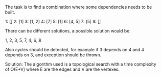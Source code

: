 The task is to find a combination where some dependencies needs to be built.

1: []
2: [1]
3: [1, 2]
4: [7]
5: [1]
6: [4, 5]
7: [5]
8: []

There can be different solutions, a possible solution would be:

1, 2, 3, 5, 7, 4, 6, 8

Also cycles should be detected, for example if 3 depends on 4 and 4 depends on 3, 
and exception should be thrown.

Solution: The algorithm used is a topological search with a time complexity of O(E+V)
where E are the edges and V are the vertexes. 